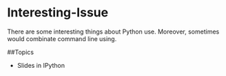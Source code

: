 # Interesting-Issue
There are some interesting things about Python use. Moreover, sometimes would combinate command line using.

##Topics
* Slides in IPython


